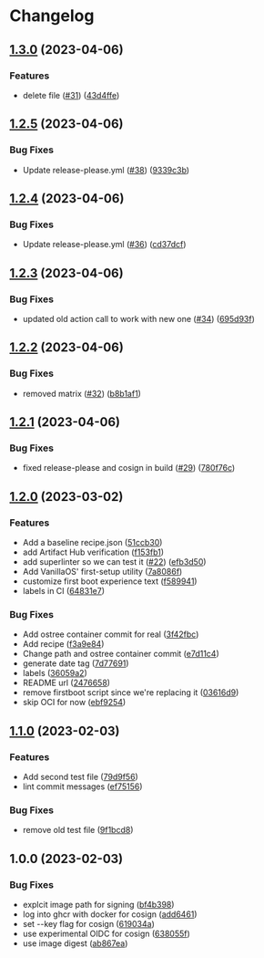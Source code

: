 # Changelog

## [1.3.0](https://github.com/ublue-os/experimental/compare/v1.2.5...v1.3.0) (2023-04-06)


### Features

* delete file ([#31](https://github.com/ublue-os/experimental/issues/31)) ([43d4ffe](https://github.com/ublue-os/experimental/commit/43d4ffe5d26efef7c16f1e4b364e394a7ae4b54a))

## [1.2.5](https://github.com/ublue-os/experimental/compare/v1.2.4...v1.2.5) (2023-04-06)


### Bug Fixes

* Update release-please.yml ([#38](https://github.com/ublue-os/experimental/issues/38)) ([9339c3b](https://github.com/ublue-os/experimental/commit/9339c3be1eb1509cdafbea8863acc2aad426ab95))

## [1.2.4](https://github.com/ublue-os/experimental/compare/v1.2.3...v1.2.4) (2023-04-06)


### Bug Fixes

* Update release-please.yml ([#36](https://github.com/ublue-os/experimental/issues/36)) ([cd37dcf](https://github.com/ublue-os/experimental/commit/cd37dcfb427cf9e33bffc4a5f1d9055d433a71d1))

## [1.2.3](https://github.com/ublue-os/experimental/compare/v1.2.2...v1.2.3) (2023-04-06)


### Bug Fixes

* updated old action call to work with new one ([#34](https://github.com/ublue-os/experimental/issues/34)) ([695d93f](https://github.com/ublue-os/experimental/commit/695d93ff635207c6d8e3b3fc7adcd34d5f2baf04))

## [1.2.2](https://github.com/ublue-os/experimental/compare/v1.2.1...v1.2.2) (2023-04-06)


### Bug Fixes

* removed matrix  ([#32](https://github.com/ublue-os/experimental/issues/32)) ([b8b1af1](https://github.com/ublue-os/experimental/commit/b8b1af195c1bf4c38f684451780027274ebd8994))

## [1.2.1](https://github.com/ublue-os/experimental/compare/v1.2.0...v1.2.1) (2023-04-06)


### Bug Fixes

* fixed release-please and cosign in build ([#29](https://github.com/ublue-os/experimental/issues/29)) ([780f76c](https://github.com/ublue-os/experimental/commit/780f76c2e9dc0cda95fec57b9f69c98c4d1aba92))

## [1.2.0](https://github.com/ublue-os/experimental/compare/v1.1.0...v1.2.0) (2023-03-02)


### Features

* Add a baseline recipe.json ([51ccb30](https://github.com/ublue-os/experimental/commit/51ccb30a5e51f66496e7bff9281d14bfa0361a2b))
* add Artifact Hub verification ([f153fb1](https://github.com/ublue-os/experimental/commit/f153fb10386e1bfaa0fee3387968c1e0ba1f05d8))
* add superlinter so we can test it ([#22](https://github.com/ublue-os/experimental/issues/22)) ([efb3d50](https://github.com/ublue-os/experimental/commit/efb3d5011c8c2adc3107825ab01a30e37f11aa5e))
* Add VanillaOS' first-setup utility ([7a8086f](https://github.com/ublue-os/experimental/commit/7a8086f02b35524846b2127449d7a90cde25c84e))
* customize first boot experience text ([f589941](https://github.com/ublue-os/experimental/commit/f589941dc20cca216a863cc4dbcf97efe37cc2f5))
* labels in CI ([64831e7](https://github.com/ublue-os/experimental/commit/64831e7289ab07cc86b9e707a0bbe92a2e2156b3))


### Bug Fixes

* Add ostree container commit for real ([3f42fbc](https://github.com/ublue-os/experimental/commit/3f42fbce7bc05c7ecd4c503f7652e4c04be71fcd))
* Add recipe ([f3a9e84](https://github.com/ublue-os/experimental/commit/f3a9e84d144ba6e2ab200464c0c40ffa6364a72b))
* Change path and ostree container commit ([e7d11c4](https://github.com/ublue-os/experimental/commit/e7d11c4dd6507af93b57cbbd1c122c24461436c4))
* generate date tag ([7d77691](https://github.com/ublue-os/experimental/commit/7d77691af1a00b82c0c023dd96d74cf8fe494349))
* labels ([36059a2](https://github.com/ublue-os/experimental/commit/36059a2634579f53decd6361eba3e9fe9e9f45d9))
* README url ([2476658](https://github.com/ublue-os/experimental/commit/247665864725c9576484a20e41c4f97e1ac97707))
* remove firstboot script since we're replacing it ([03616d9](https://github.com/ublue-os/experimental/commit/03616d9ead50b0e964333865a711e1a1cc787557))
* skip OCI for now ([ebf9254](https://github.com/ublue-os/experimental/commit/ebf92542b363d96bd7dcbaa4bdd0b8524651114b))

## [1.1.0](https://github.com/ublue-os/experimental/compare/v1.0.0...v1.1.0) (2023-02-03)


### Features

* Add second test file ([79d9f56](https://github.com/ublue-os/experimental/commit/79d9f562a612e7dc6e3221a5374aee7e21b5493c))
* lint commit messages ([ef75156](https://github.com/ublue-os/experimental/commit/ef751564cb37fd33b4621242d66e2b71a18f0874))


### Bug Fixes

* remove old test file ([9f1bcd8](https://github.com/ublue-os/experimental/commit/9f1bcd8f120b9cb0d9963fc0785255af89b38366))

## 1.0.0 (2023-02-03)


### Bug Fixes

* explcit image path for signing ([bf4b398](https://github.com/ublue-os/experimental/commit/bf4b398c2002611ebfad209e2ee373745fef2ed4))
* log into ghcr with docker for cosign ([add6461](https://github.com/ublue-os/experimental/commit/add646142be9899eeba5133d02936c546816f203))
* set --key flag for cosign ([619034a](https://github.com/ublue-os/experimental/commit/619034ad9f25fba6f36c206c2b223db647d5c81f))
* use experimental OIDC for cosign ([638055f](https://github.com/ublue-os/experimental/commit/638055ff1d1745ce9fbcf71fa884aa6a84fb22f9))
* use image digest ([ab867ea](https://github.com/ublue-os/experimental/commit/ab867eab28ce61f8f4e4e4c3082ac0fe63e41431))
